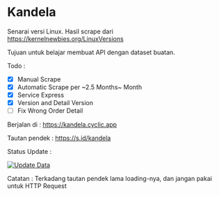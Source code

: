 # Kandela

Senarai versi Linux. Hasil scrape dari <https://kernelnewbies.org/LinuxVersions>

Tujuan untuk belajar membuat API dengan dataset buatan.

Todo :

- [x] Manual Scrape
- [x] Automatic Scrape per ~2.5 Months~ Month
- [x] Service Express
- [x] Version and Detail Version
- [ ] Fix Wrong Order Detail

Berjalan di : <https://kandela.cyclic.app>

Tautan pendek : <https://s.id/kandela>

Status Update :

[![Update Data](https://github.com/fadzikri/kandela/actions/workflows/update.yml/badge.svg?branch=main)](https://github.com/fadzikri/kandela/actions/workflows/update.yml)

Catatan : Terkadang tautan pendek lama loading-nya, dan jangan pakai untuk HTTP Request

